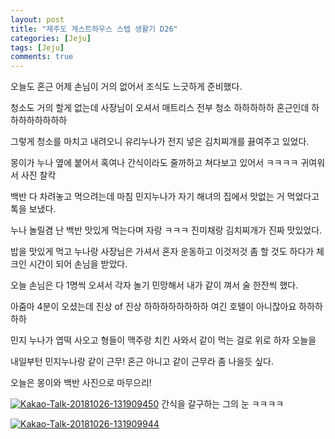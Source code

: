 ```yaml
---
layout: post
title: "제주도 게스트하우스 스텝 생활기 D26" 
categories: [Jeju]
tags: [Jeju]
comments: true
---
```


오늘도 혼근 
어제 손님이 거의 없어서 조식도 느긋하게 준비했다. 

청소도 거의 할게 없는데 
사장님이 오셔서 매트리스 전부 청소 하하하하하 혼근인데 
하하하하하하하하 

그렇게 청소를 마치고 내려오니 
유리누나가 전지 넣은 김치찌개를 끓여주고 있었다. 

몽이가 누나 옆에 붙어서 혹여나 간식이라도 줄까하고 
쳐다보고 있어서 ㅋㅋㅋㅋ 귀여워서 사진 찰칵 

백반 다 차려놓고 먹으려는데 마침 
민지누나가 자기 해녀의 집에서 맛없는 거 먹었다고 톡을 보냈다. 

누나 놀릴겸 난 백반 맛있게 먹는다며 자랑 ㅋㅋㅋ 
진미채랑 김치찌개가 진짜 맛있었다. 

밥을 맛있게 먹고 
누나랑 사장님은 가셔서 혼자 운동하고 
이것저것 좀 할 것도 하다가 
체크인 시간이 되어 손님을 받았다. 

오늘 손님은 다 1명씩 오셔서 
각자 놀기 민망해서 
내가 같이 껴서 술 한잔씩 했다. 

아줌마 4분이 오셨는데 
진상 of 진상 하하하하하하하하 
여긴 호텔이 아니잖아요 하하하하하 

민지 누나가 엽떡 사오고 
형들이 맥주랑 치킨 사와서 
같이 먹는 걸로 위로 하자 오늘을 

내일부턴 민지누나랑 같이 근무! 
혼근 아니고 같이 근무라 좀 나을듯 싶다. 

오늘은 몽이와 백반 사진으로 마무으리! 

<a href="https://ibb.co/nNfEtA"><img src="https://preview.ibb.co/mxodLq/Kakao-Talk-20181026-131909450.jpg" alt="Kakao-Talk-20181026-131909450" border="0"></a>
간식을 갈구하는 그의 눈 ㅋㅋㅋㅋ 


<a href="https://ibb.co/eq6nDA"><img src="https://preview.ibb.co/hfryLq/Kakao-Talk-20181026-131909944.jpg" alt="Kakao-Talk-20181026-131909944" border="0"></a>

